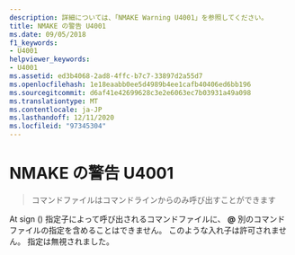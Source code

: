 ```yaml
---
description: 詳細については、「NMAKE Warning U4001」を参照してください。
title: NMAKE の警告 U4001
ms.date: 09/05/2018
f1_keywords:
- U4001
helpviewer_keywords:
- U4001
ms.assetid: ed3b4068-2ad8-4ffc-b7c7-33897d2a55d7
ms.openlocfilehash: 1e18eaabb0ee5d4989b4ee1cafb40406ed6bb196
ms.sourcegitcommit: d6af41e42699628c3e2e6063ec7b03931a49a098
ms.translationtype: MT
ms.contentlocale: ja-JP
ms.lasthandoff: 12/11/2020
ms.locfileid: "97345304"
---
```

# <a name="nmake-warning-u4001"></a>NMAKE の警告 U4001

> コマンドファイルはコマンドラインからのみ呼び出すことができます

At sign () 指定子によって呼び出されるコマンドファイルに、 **\@** 別のコマンドファイルの指定を含めることはできません。 このような入れ子は許可されません。 指定は無視されました。
